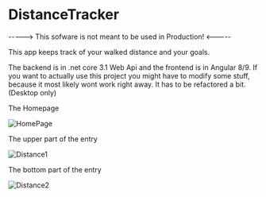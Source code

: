 # DistanceTracker
-----> This sofware is not meant to be used in Production! <-----

This app keeps track of your walked distance and your goals.

The backend is in .net core 3.1 Web Api and the frontend is in Angular 8/9.
If you want to actually use this project you might have to modify some stuff, because it most likely wont work right away.
It has to be refactored a bit. (Desktop only)


The Homepage

![HomePage](https://user-images.githubusercontent.com/25662578/106946847-efd58500-6729-11eb-81dd-7d1d5ba4ff32.png)


The upper part of the entry

![Distance1](https://user-images.githubusercontent.com/25662578/106946938-10054400-672a-11eb-8358-f75197a963d3.png)



The bottom part of the entry 

![Distance2](https://user-images.githubusercontent.com/25662578/106946985-1a274280-672a-11eb-8816-f5914ea4ed61.png)










